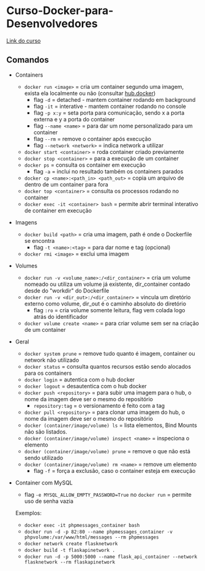 # Curso-Docker-para-Desenvolvedores

[Link do curso](https://www.udemy.com/course/docker-para-desenvolvedores-com-docker-swarm-e-kubernetes/)

## Comandos

- Containers
  - `docker run <image>` = cria um container segundo uma imagem, exista ela localmente ou não (consultar [hub.docker](https://hub.docker.com/))
    - flag `-d` = detached - mantem container rodando em background
    - flag `-it` = interative - mantem container rodando no console
    - flag `-p x:y` = seta porta para comunicação, sendo x a porta externa e y a porta do container
    - flag `--name <name>` = para dar um nome personalizado para um container
    - flag `--rm` = remove o container após execução
    - flag `--network <network>` = indica network a utilizar
  - `docker start <container>` = roda container criado previamente
  - `docker stop <container>` = para a execução de um container
  - `docker ps` =  consulta os container em execução
    - flag `-a` = inclui no resultado também os containers parados
  - `docker cp <name>:<path_in> <path_out>` = copia um arquivo de dentro de um container para fora
  - `docker top <container>` = consulta os processos rodando no container
  - `docker exec -it <container> bash` = permite abrir terminal interativo de container em execução
- Imagens
  - `docker build <path>` = cria uma imagem, path é onde o Dockerfile se encontra
    - flag `-t <name>:<tag>` = para dar nome e tag (opcional) 
  - `docker rmi <image>` = exclui uma imagem
- Volumes
  - `docker run -v <volume_name>:/<dir_container>` = cria um volume nomeado ou utiliza um volume já existente, dir_container contado desde do "workdir" do Dockerfile
  - `docker run -v <dir_out>:/<dir_container>` = vincula um diretório externo como volume, dir_out é o caminho absoluto do diretório
    - flag `:ro` = cria volume somente leitura, flag vem colada logo atrás do identificador
  - `docker volume create <name>` = para criar volume sem ser na criação de um container
- Geral
  - `docker system prune` = remove tudo quanto é imagem, container ou network não utilizado
  - `docker status` = consulta quantos recursos estão sendo alocados para os containers
  - `docker login` = autentica com o hub docker
  - `docker logout` = desautentica com o hub docker
  - `docker push <repository>` = para subir uma imagem para o hub, o nome da imagem deve ser o mesmo do repositório
    - `repository:tag` = o versionamento é feito com a tag
  - `docker pull <repository>` = para clonar uma imagem do hub, o nome da imagem deve ser o mesmo do repositório
  - `docker (container/image/volume) ls` = lista elementos, Bind Mounts não são listados.
  - `docker (container/image/volume) inspect <name>` = inspeciona o elemento
  - `docker (container/image/volume) prune` = remove o que não está sendo utilizado
  - `docker (container/image/volume) rm <name>` = remove um elemento
    - flag `-f` = força a exclusão, caso o container esteja em execução
- Container com MySQL
  - flag `-e MYSQL_ALLOW_EMPTY_PASSWORD=True` no `docker run` = permite uso de senha vazia

  Exemplos:
  - `docker exec -it phpmessages_container bash`
  - `docker run -d -p 82:80 --name phpmessages_container -v phpvolume:/var/www/html/messages --rm phpmessages`
  - `docker network create flasknetwork`
  - `docker build -t flaskapinetwork .`
  - `docker run -d -p 5000:5000 --name flask_api_container --network flasknetwork --rm flaskapinetwork`